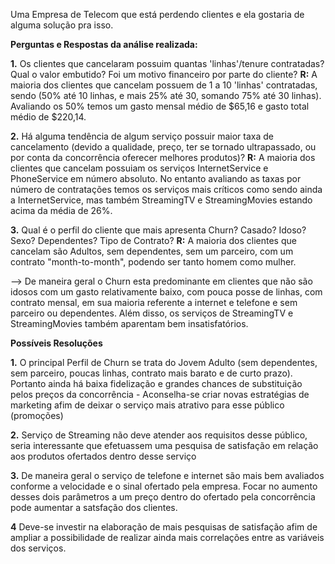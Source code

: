 Uma Empresa de Telecom que está perdendo clientes e ela gostaria de alguma solução pra isso.

**Perguntas e Respostas da análise realizada:**

**1.** Os clientes que cancelaram possuim quantas 'linhas'/tenure contratadas? Qual o valor embutido? Foi um motivo financeiro por parte do cliente?
**R:** A maioria dos clientes que cancelam possuem de 1 a 10 'linhas' contratadas, sendo (50% até 10 linhas, e mais 25% até 30, somando 75% até 30 linhas). Avaliando os 50% temos um gasto mensal médio de $65,16 e gasto total médio de $220,14.

**2.** Há alguma tendência de algum serviço possuir maior taxa de cancelamento (devido a qualidade, preço, ter se tornado ultrapassado, ou por conta da concorrência oferecer melhores produtos)?
**R:** A maioria dos clientes que cancelam possuiam os serviços InternetService e PhoneService em número absoluto. No entanto avaliando as taxas por número de contratações temos os serviços mais críticos como sendo ainda a InternetService, mas também StreamingTV e StreamingMovies estando acima da média de 26%.

**3.** Qual é o perfil do cliente que mais apresenta Churn? Casado? Idoso? Sexo? Dependentes? Tipo de Contrato?
**R:** A maioria dos clientes que cancelam são Adultos, sem dependentes, sem um parceiro, com um contrato "month-to-month", podendo ser tanto homem como mulher.

--> De maneira geral o Churn esta predominante em clientes que não são idosos com um gasto relativamente baixo, com pouca posse de linhas, com contrato mensal, em sua maioria referente a internet e telefone e sem parceiro ou dependentes. Além disso, os serviços de StreamingTV e StreamingMovies também aparentam bem insatisfatórios.

**Possíveis Resoluções**

**1.** O principal Perfil de Churn se trata do Jovem Adulto (sem dependentes, sem parceiro, poucas linhas, contrato mais barato e de curto prazo). Portanto ainda há baixa fidelização e grandes chances de substituição pelos preços da concorrência - Aconselha-se criar novas estratégias de marketing afim de deixar o serviço mais atrativo para esse público (promoções)

**2.** Serviço de Streaming não deve atender aos requisitos desse público, seria interessante que efetuassem uma pesquisa de satisfação em relação aos produtos ofertados dentro desse serviço

**3.** De maneira geral o serviço de telefone e internet são mais bem avaliados conforme a velocidade e o sinal ofertado pela empresa. Focar no aumento desses dois parâmetros a um preço dentro do ofertado pela concorrência pode aumentar a satsfação dos clientes.

**4** Deve-se investir na elaboração de mais pesquisas de satisfação afim de ampliar a possibilidade de realizar ainda mais correlações entre as variáveis dos serviços.

